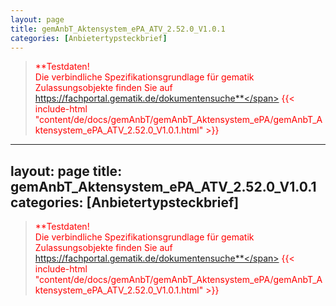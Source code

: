 ```yaml
---
layout: page
title: gemAnbT_Aktensystem_ePA_ATV_2.52.0_V1.0.1
categories: [Anbietertypsteckbrief]
---
```

> <span style="color:red">**Testdaten!<br>Die verbindliche Spezifikationsgrundlage für gematik Zulassungsobjekte finden Sie auf https://fachportal.gematik.de/dokumentensuche**</span>
{{< include-html "content/de/docs/gemAnbT/gemAnbT_Aktensystem_ePA/gemAnbT_Aktensystem_ePA_ATV_2.52.0_V1.0.1.html" >}}
---
layout: page
title: gemAnbT_Aktensystem_ePA_ATV_2.52.0_V1.0.1
categories: [Anbietertypsteckbrief]
---
> <span style="color:red">**Testdaten!<br>Die verbindliche Spezifikationsgrundlage für gematik Zulassungsobjekte finden Sie auf https://fachportal.gematik.de/dokumentensuche**</span>
{{< include-html "content/de/docs/gemAnbT/gemAnbT_Aktensystem_ePA/gemAnbT_Aktensystem_ePA_ATV_2.52.0_V1.0.1.html" >}}
